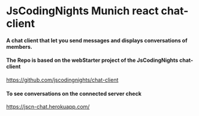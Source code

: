 # JsCodingNights Munich react chat-client

#### A chat client that let you send messages and displays conversations of members.
#### The Repo is based on the webStarter project of the JsCodingNights chat-client 
<https://github.com/jscodingnights/chat-client>

#### To see conversations on the connected server check
<https://jscn-chat.herokuapp.com/>
